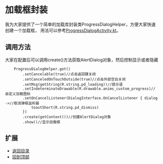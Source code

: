 # 加载框封装
我为大家提供了一个简单的加载库封装类ProgressDialogHelper，方便大家快速创建一个加载框，
用法可以参考[ProgressDialogActivity.kt](https://github.com/LZ9/AgileDevKt/blob/master/app/src/main/java/com/lodz/android/agiledevkt/modules/progressdialog/ProgressDialogActivity.kt)。

## 调用方法
大家在配置后可以调用create()方法获取AlertDialog对象，然后控制显示或者隐藏
```
    ProgressDialogHelper.get()
        .setCancelable(true)//点击返回键关闭
        .setCanceledOnTouchOutside(true)//点击外部空白关闭
        .setMsg(getString(R.string.pd_loading))//提示语
        .setIndeterminateDrawable(R.drawable.anims_custom_progress)//自定义加载图标
        .setOnCancelListener(DialogInterface.OnCancelListener { dialog ->//取消弹框监听器
            toastShort(R.string.pd_dismiss)
        })
        .create(getContext())//创建AlertDialog对象
        .show()//显示加载框
```

## 扩展
- [返回目录](https://github.com/LZ9/AgileDevKt/blob/master/pandora/document/readme_pandora.md)
- [回到顶部]()